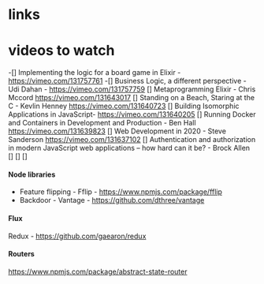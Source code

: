 # links

# videos to watch
-[] Implementing the logic for a board game in Elixir - https://vimeo.com/131757761
-[] Business Logic, a different perspective - Udi Dahan - https://vimeo.com/131757759
[] Metaprogramming Elixir - Chris Mccord https://vimeo.com/131643017
[] Standing on a Beach, Staring at the C - Kevlin Henney https://vimeo.com/131640723
[] Building Isomorphic Applications in JavaScript- https://vimeo.com/131640205
[] Running Docker and Containers in Development and Production - Ben Hall https://vimeo.com/131639823
[] Web Development in 2020 - Steve Sanderson https://vimeo.com/131637102
[] Authentication and authorization in modern JavaScript web applications – how hard can it be? - Brock Allen
[] 
[] 
[] 

#### Node libraries
- Feature flipping - Fflip - https://www.npmjs.com/package/fflip
- Backdoor - Vantage - https://github.com/dthree/vantage

#### Flux
Redux - https://github.com/gaearon/redux

#### Routers
https://www.npmjs.com/package/abstract-state-router


